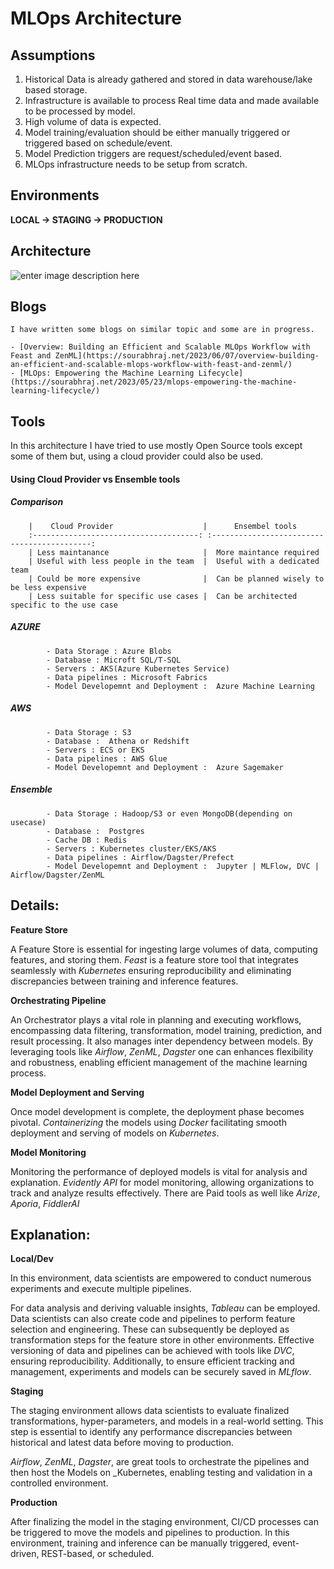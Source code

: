 # MLOps Architecture

## Assumptions

1. Historical Data is already gathered and stored in data warehouse/lake based storage.
2. Infrastructure is available to process Real time data and made available to be processed by model.
4. High volume of data is expected.
5. Model training/evaluation should be either manually triggered or triggered based on schedule/event.
5. Model Prediction triggers are request/scheduled/event based.
6. MLOps infrastructure needs to be setup from scratch.

## Environments

**LOCAL → STAGING → PRODUCTION**

## Architecture

![enter image description here](/home/sourabh/Documents/drwaio/ARCHITECTURE_ZEISS.png)

## Blogs
	I have written some blogs on similar topic and some are in progress.
	
	- [Overview: Building an Efficient and Scalable MLOps Workflow with Feast and ZenML](https://sourabhraj.net/2023/06/07/overview-building-an-efficient-and-scalable-mlops-workflow-with-feast-and-zenml/)
	- [MLOps: Empowering the Machine Learning Lifecycle](https://sourabhraj.net/2023/05/23/mlops-empowering-the-machine-learning-lifecycle/)

## Tools

In this architecture I have tried to use mostly Open Source tools except some of them but, using a cloud provider could also be used.

#### Using Cloud Provider vs Ensemble tools

##### Comparison		
		|    Cloud Provider               	   |      Ensembel tools
		:-------------------------------------: :-------------------------------------------:
		| Less maintanance					   |  More maintance required      
		| Useful with less people in the team  |  Useful with a dedicated team
		| Could be more expensive              |  Can be planned wisely to be less expensive
		| Less suitable for specific use cases |  Can be architected specific to the use case

##### AZURE
			- Data Storage : Azure Blobs
			- Database : Microft SQL/T-SQL
			- Servers : AKS(Azure Kubernetes Service)
			- Data pipelines : Microsoft Fabrics
			- Model Developemnt and Deployment :  Azure Machine Learning 
##### AWS
			- Data Storage : S3
			- Database :  Athena or Redshift
			- Servers : ECS or EKS 
			- Data pipelines : AWS Glue
			- Model Developemnt and Deployment :  Azure Sagemaker 

##### Ensemble
			- Data Storage : Hadoop/S3 or even MongoDB(depending on usecase)
			- Database :  Postgres
			- Cache DB : Redis
			- Servers : Kubernetes cluster/EKS/AKS 
			- Data pipelines : Airflow/Dagster/Prefect
			- Model Developemnt and Deployment :  Jupyter | MLFlow, DVC | Airflow/Dagster/ZenML    
			
## Details:

**Feature Store**

A Feature Store is essential for ingesting large volumes of data, computing features, and storing them. _Feast_ is a feature store tool that integrates seamlessly with _Kubernetes_ ensuring reproducibility and eliminating discrepancies between training and inference features.

**Orchestrating Pipeline**

An Orchestrator plays a vital role in planning and executing workflows, encompassing data filtering, transformation, model training, prediction, and result processing. It also manages inter dependency between models.
By leveraging tools like _Airflow_, _ZenML_, _Dagster_ one can enhances flexibility and robustness, enabling efficient management of the machine learning process.

**Model Deployment and Serving**

Once model development is complete, the deployment phase becomes pivotal. _Containerizing_ the models using _Docker_ facilitating smooth deployment and serving of models on _Kubernetes_. 

**Model Monitoring**

Monitoring the performance of deployed models is vital for analysis and explanation.  _Evidently API_ for model monitoring, allowing organizations to track and analyze results effectively. There are Paid tools as well like _Arize_, _Aporia_, _FiddlerAI_
	
## Explanation:

**Local/Dev**

In this environment, data scientists are empowered to conduct numerous experiments and execute multiple pipelines.

For data analysis and deriving valuable insights, _Tableau_ can be employed. Data scientists can also create code and pipelines to perform feature selection and engineering. These can subsequently be deployed as transformation steps for the feature store in other environments. 
Effective versioning of data and pipelines can be achieved with tools like _DVC_, ensuring reproducibility. Additionally, to ensure efficient tracking and management, experiments and models can be securely saved in _MLflow_.

**Staging**

The staging environment allows data scientists to evaluate finalized transformations, hyper-parameters, and models in a real-world setting. This step is essential to identify any performance discrepancies between historical and latest data before moving to production. 

_Airflow_, _ZenML_, _Dagster_, are great tools to orchestrate the pipelines and then host the Models on  _Kubernetes, enabling testing and validation in a controlled environment.

**Production**

After finalizing the model in the staging environment, CI/CD processes can be triggered to move the models and pipelines to production. In this environment, training and inference can be manually triggered, event-driven, REST-based, or scheduled. 
